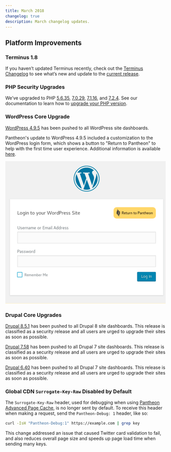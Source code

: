 ```yaml
---
title: March 2018
changelog: true
description: March changelog updates.
---
```


## Platform Improvements

### Terminus 1.8
If you haven’t updated Terminus recently, check out the [Terminus Changelog](https://pantheon.io/docs/terminus/updates/#changelog) to see what’s new and update to the [current release](https://pantheon.io/docs/terminus/updates/#update-to-the-current-release).

### PHP Security Upgrades
We’ve upgraded to PHP [5.6.35](http://php.net/ChangeLog-5.php#5.6.35), [7.0.29](http://php.net/ChangeLog-7.php#7.0.29), [7.1.16](http://php.net/ChangeLog-7.php#7.1.16), and [7.2.4](http://php.net/ChangeLog-7.php#7.2.4). See our documentation to learn how to [upgrade your PHP version](https://pantheon.io/docs/php-versions/).

### WordPress Core Upgrade
[WordPress 4.9.5](https://wordpress.org/news/2018/04/wordpress-4-9-5-security-and-maintenance-release/) has been pushed to all WordPress site dashboards.

Pantheon's update to WordPress 4.9.5 included a customization to the WordPress login form, which shows a button to "Return to Pantheon" to help with the first time user experience. Additional information is available [here](https://github.com/pantheon-systems/WordPress/issues/155).

![WordPress login with Pantheon button](../images/return-to-pantheon.png)

### Drupal Core Upgrades
[Drupal 8.5.1](https://www.drupal.org/project/drupal/releases/8.5.1) has been pushed to all Drupal 8 site dashboards. This release is classified as a security release and all users are urged to upgrade their sites as soon as possible.

[Drupal 7.58](https://www.drupal.org/project/drupal/releases/7.58) has been pushed to all Drupal 7 site dashboards. This release is classified as a security release and all users are urged to upgrade their sites as soon as possible.

[Drupal 6.40](https://github.com/pantheon-systems/drops-6/pull/17) has been pushed to all Drupal 7 site dashboards. This release is classified as a security release and all users are urged to upgrade their sites as soon as possible.

### Global CDN `Surrogate-Key-Raw` Disabled by Default
The `Surrogate-Key-Raw` header, used for debugging when using [Pantheon Advanced Page Cache](https://pantheon.io/features/advanced-caching),  is no longer sent by default.  To receive this header when making a request, send the `Pantheon-Debug: 1` header, like so:

```bash
curl -IsH "Pantheon-Debug:1" https://example.com | grep key
```

This change addressed an issue that caused Twitter card validation to fail, and also reduces overall page size and speeds up page load time when sending many keys.
